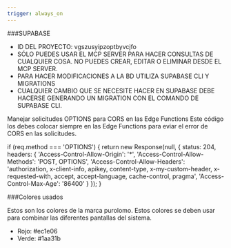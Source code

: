 ```yaml
---
trigger: always_on
---
```


###SUPABASE

- ID DEL PROYECTO: vgszusyipzoptbyvcjfo
- SÓLO PUEDES USAR EL MCP SERVER PARA HACER CONSULTAS DE CUALQUIER COSA. NO PUEDES CREAR, EDITAR O ELIMINAR DESDE EL MCP SERVER.
- PARA HACER MODIFICACIONES A LA BD UTILIZA SUPABASE CLI Y MIGRATIONS
- CUALQUIER CAMBIO QUE SE NECESITE HACER EN SUPABASE DEBE HACERSE GENERANDO UN MIGRATION CON EL COMANDO DE SUPABASE CLI.


Manejar solicitudes OPTIONS para CORS en las Edge Functions
Este código los debes colocar siempre en las Edge Functions para eviar el error de CORS en las solicitudes.

  if (req.method === 'OPTIONS') {
    return new Response(null, {
      status: 204,
      headers: {
        'Access-Control-Allow-Origin': '*',
        'Access-Control-Allow-Methods': 'POST, OPTIONS',
        'Access-Control-Allow-Headers': 'authorization, x-client-info, apikey, content-type, x-my-custom-header, x-requested-with, accept, accept-language, cache-control, pragma',
        'Access-Control-Max-Age': '86400'
      }
    });
  }


###Colores usados

Estos son los colores de la marca purolomo. Estos colores se deben usar para combinar las diferentes pantallas del sistema.

- Rojo: #ec1e06
- Verde: #1aa31b